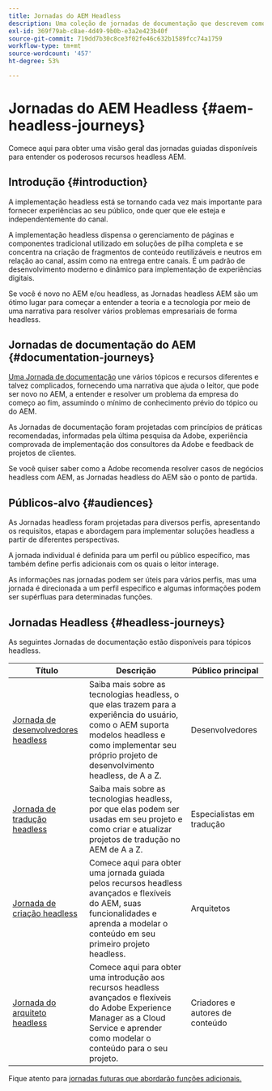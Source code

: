 ```yaml
---
title: Jornadas do AEM Headless
description: Uma coleção de jornadas de documentação que descrevem como usar o Adobe Experience Manager as a Headless CMS.
exl-id: 369f79ab-c8ae-4d49-9b0b-e3a2e423b40f
source-git-commit: 719dd7b30c8ce3f02fe46c632b1589fcc74a1759
workflow-type: tm+mt
source-wordcount: '457'
ht-degree: 53%

---
```


# Jornadas do AEM Headless {#aem-headless-journeys}

Comece aqui para obter uma visão geral das jornadas guiadas disponíveis para entender os poderosos recursos headless AEM.

## Introdução {#introduction}

A implementação headless está se tornando cada vez mais importante para fornecer experiências ao seu público, onde quer que ele esteja e independentemente do canal.

A implementação headless dispensa o gerenciamento de páginas e componentes tradicional utilizado em soluções de pilha completa e se concentra na criação de fragmentos de conteúdo reutilizáveis e neutros em relação ao canal, assim como na entrega entre canais. É um padrão de desenvolvimento moderno e dinâmico para implementação de experiências digitais.

Se você é novo no AEM e/ou headless, as Jornadas headless AEM são um ótimo lugar para começar a entender a teoria e a tecnologia por meio de uma narrativa para resolver vários problemas empresariais de forma headless.

## Jornadas de documentação do AEM {#documentation-journeys}

[Uma Jornada de documentação](/help/journey-documentation/home.md) une vários tópicos e recursos diferentes e talvez complicados, fornecendo uma narrativa que ajuda o leitor, que pode ser novo no AEM, a entender e resolver um problema da empresa do começo ao fim, assumindo o mínimo de conhecimento prévio do tópico ou do AEM.

As Jornadas de documentação foram projetadas com princípios de práticas recomendadas, informadas pela última pesquisa da Adobe, experiência comprovada de implementação dos consultores da Adobe e feedback de projetos de clientes.

Se você quiser saber como a Adobe recomenda resolver casos de negócios headless com AEM, as Jornadas headless do AEM são o ponto de partida.

## Públicos-alvo {#audiences}

As Jornadas headless foram projetadas para diversos perfis, apresentando os requisitos, etapas e abordagem para implementar soluções headless a partir de diferentes perspectivas.

A jornada individual é definida para um perfil ou público específico, mas também define perfis adicionais com os quais o leitor interage.

As informações nas jornadas podem ser úteis para vários perfis, mas uma jornada é direcionada a um perfil específico e algumas informações podem ser supérfluas para determinadas funções.

## Jornadas Headless {#headless-journeys}

As seguintes Jornadas de documentação estão disponíveis para tópicos headless.

| Título | Descrição | Público principal |
|---|---|---|
| [Jornada de desenvolvedores headless](/help/journey-headless/developer/overview.md) | Saiba mais sobre as tecnologias headless, o que elas trazem para a experiência do usuário, como o AEM suporta modelos headless e como implementar seu próprio projeto de desenvolvimento headless, de A a Z. | Desenvolvedores |
| [Jornada de tradução headless](/help/journey-headless/translation/overview.md) | Saiba mais sobre as tecnologias headless, por que elas podem ser usadas em seu projeto e como criar e atualizar projetos de tradução no AEM de A a Z. | Especialistas em tradução |
| [Jornada de criação headless](/help/journey-headless/author/overview.md) | Comece aqui para obter uma jornada guiada pelos recursos headless avançados e flexíveis do AEM, suas funcionalidades e aprenda a modelar o conteúdo em seu primeiro projeto headless. | Arquitetos |
| [Jornada do arquiteto headless](/help/journey-headless/architect/overview.md) | Comece aqui para obter uma introdução aos recursos headless avançados e flexíveis do Adobe Experience Manager as a Cloud Service e aprender como modelar o conteúdo para o seu projeto. | Criadores e autores de conteúdo |

Fique atento para [jornadas futuras que abordarão funções adicionais.](/help/journey-documentation/home.md#journeys)
